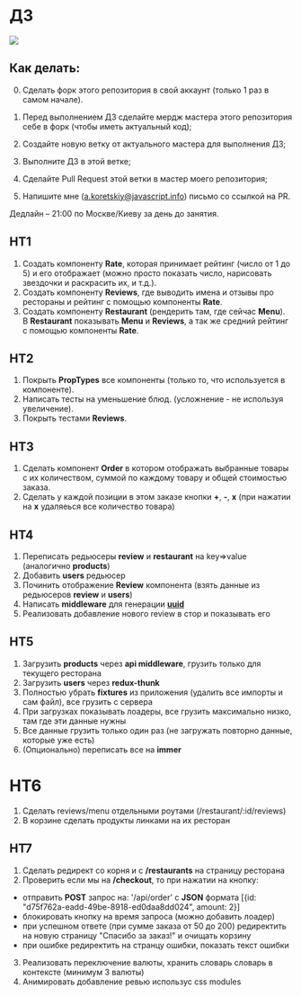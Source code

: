 # ДЗ

![](food.gif)

## Как делать:

0. Сделать форк этого репозитория в свой аккаунт (только 1 раз в самом начале).

1. Перед выполнением ДЗ сделайте мердж мастера этого репозитория себе в форк (чтобы иметь актуальный код);
2. Создайте новую ветку от актуального мастера для выполнения ДЗ;
3. Выполните ДЗ в этой ветке;
4. Сделайте Pull Request этой ветки в мастер моего репозитория;
5. Напишите мне (a.koretskiy@javascript.info) письмо со ссылкой на PR.

Дедлайн – 21:00 по Москве/Киеву за день до занятия.

## HT1

1. Создать компоненту **Rate**, которая принимает рейтинг (число от 1 до 5) и его отображает (можно просто показать число, нарисовать звездочки и раскрасить их, и т.д.).
2. Создать компоненту **Reviews**, где выводить имена и отзывы про рестораны и рейтинг с помощью компоненты **Rate**.
3. Создать компоненту **Restaurant** (рендерить там, где сейчас **Menu**). В **Restaurant** показывать **Menu** и **Reviews**, а так же средний рейтинг с помощью компоненты **Rate**.

## HT2

1. Покрыть **PropTypes** все компоненты (только то, что используется в компоненте).
2. Написать тесты на уменьшение блюд. (усложнение - не используя увеличение).
3. Покрыть тестами **Reviews**.

## HT3

1. Сделать компонент **Order** в котором отображать выбранные товары с их количеством, суммой по каждому товару и общей стоимостью заказа.
2. Сделать у каждой позиции в этом заказе кнопки **+**, **-**, **х** (при нажатии на **х** удаляеься все количество товара)

## HT4

1. Переписать редьюсеры **review** и **restaurant** на key=>value (аналогично **products**)
2. Добавить **users** редьюсер
3. Починить отображение **Review** компонента (взять данные из редьюсеров **review** и **users**)
4. Написать **middleware** для генерации **[uuid](https://github.com/uuidjs/uuid)**
5. Реализовать добавление нового review в стор и показывать его

## HT5

1. Загрузить **products** через **api middleware**, грузить только для текущего ресторана
2. Загрузить **users** через **redux-thunk**
3. Полностью убрать **fixtures** из приложения (удалить все импорты и сам файл), все грузить с сервера
4. При загрузках показывать лоадеры, все грузить максимально низко, там где эти данные нужны
5. Все данные грузить только один раз (не загружать повторно данные, которые уже есть)
6. (Опционально) переписать все на **immer**

# HT6

1. Сделать reviews/menu отдельными роутами (/restaurant/:id/reviews)
2. В корзине сделать продукты линками на их ресторан

## HT7

1. Сделать редирект со корня и с **/restaurants** на страницу ресторана
2. Проверить если мы на **/checkout**, то при нажатии на кнопку:

- отправить **POST** запрос на: '/api/order' с **JSON** формата [{id: "d75f762a-eadd-49be-8918-ed0daa8dd024", amount: 2}]
- блокировать кнопку на время запроса (можно добавить лоадер)
- при успешном ответе (при сумме заказа от 50 до 200) редиректить на новую страницу "Спасибо за заказ!" и очищать корзину
- при ошибке редиректить на странцу ошибки, показать текст ошибки

3. Реализовать переключение валюты, хранить словарь словарь в контексте (минимум 3 валюты)
4. Анимировать добавление ревью использус css modules
